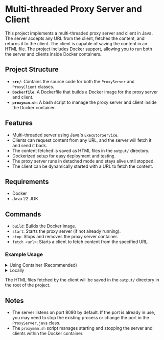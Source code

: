 # Multi-threaded Proxy Server and Client

This project implements a multi-threaded proxy server and client in Java. The server accepts any URL from the client, fetches the content, and returns it to the client. The client is capable of saving the content in an HTML file. The project includes Docker support, allowing you to run both the server and clients inside Docker containers.

## Project Structure

- **`src/`**: Contains the source code for both the `ProxyServer` and `ProxyClient` classes.
- **`Dockerfile`**: A Dockerfile that builds a Docker image for the proxy server and client.
- **`proxyman.sh`**: A bash script to manage the proxy server and client inside the Docker container.

## Features

- Multi-threaded server using Java's `ExecutorService`.
- Clients can request content from any URL, and the server will fetch it and send it back.
- The content fetched is saved as HTML files in the `output/` directory.
- Dockerized setup for easy deployment and testing.
- The proxy server runs in detached mode and stays alive until stopped.
- The client can be dynamically started with a URL to fetch the content.

## Requirements

- Docker
- Java 22 JDK

## Commands

- `build`: Builds the Docker image.
- `start`: Starts the proxy server (if not already running).
- `stop`: Stops and removes the proxy server container.
- `fetch <url>`: Starts a client to fetch content from the specified URL.

### Example Usage

<details>

<summary>Using Container (Recommended)</summary>

To build the Docker image:

```bash
./proxyman.sh build
```

To start the server:

```bash
./proxyman.sh start
```

To start the client and fetch content from a URL:

```bash
./proxyman.sh fetch "https://example.com"
```

To stop the server:

```bash
./proxyman.sh stop
```

</details>

<details>

<summary>Locally</summary>

To compile the source code:

```bash
javac src/ProxyServer.java src/ProxyClient.java
```

To start the server:

```bash
java -cp src ProxyServer
```

To start the client and fetch content from a URL:

```bash
java -cp src ProxyClient "https://example.com"
```

Note: The server and client must be run in separate terminals.

</details>

The HTML files fetched by the client will be saved in the `output/` directory in the root of the project.

## Notes

- The server listens on port 8080 by default. If the port is already in use, you may need to stop the existing process or change the port in the `ProxyServer.java` class.
- The `proxyman.sh` script manages starting and stopping the server and clients within the Docker container.

